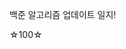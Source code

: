 백준 알고리즘 업데이트 일지!
<!--This is a auto push repository for Baekjoon Online Judge created with [BaekjoonHub](https://github.com/BaekjoonHub/BaekjoonHub).-->
☆100☆

